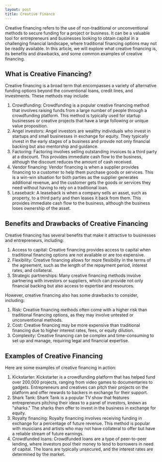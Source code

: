 ```yaml
---
layout: post
title: Creative Finance
---
```

Creative financing refers to the use of non-traditional or unconventional methods to secure funding for a project or business. It can be a valuable tool for entrepreneurs and businesses looking to obtain capital in a challenging financial landscape, where traditional financing options may not be readily available. In this article, we will explore what creative financing is, its benefits and drawbacks, and some common examples of creative financing.

## What is Creative Financing?

Creative financing is a broad term that encompasses a variety of alternative funding options beyond the conventional loans, credit lines, and investments. These methods may include:

<ol>
<li>Crowdfunding: Crowdfunding is a popular creative financing method that involves raising funds from a large number of people through a crowdfunding platform. This method is typically used for startup businesses or creative projects that have a large following or unique value proposition.</li>

<li>Angel investors: Angel investors are wealthy individuals who invest in startups and small businesses in exchange for equity. They typically invest in the early stages of a business and provide not only financial backing but also mentorship and guidance.</li>

<li>Factoring: Factoring involves selling outstanding invoices to a third party at a discount. This provides immediate cash flow to the business, although the discount reduces the amount of cash received.</li>

<li>Vendor financing: Vendor financing is when a supplier provides financing to a customer to help them purchase goods or services. This is a win-win situation for both parties as the supplier generates additional revenue, and the customer gets the goods or services they need without having to rely on a traditional loan.</li>

<li>Leaseback: A leaseback is when a company sells an asset, such as property, to a third party and then leases it back from them. This provides immediate cash flow to the business, although the business loses ownership of the asset.</li>
</ol>

## Benefits and Drawbacks of Creative Financing

Creative financing has several benefits that make it attractive to businesses and entrepreneurs, including:
<ol>
<li>Access to capital: Creative financing provides access to capital when traditional financing options are not available or are too expensive.</li>

<li>Flexibility: Creative financing allows for more flexibility in the terms of the agreement, such as the length of the repayment period, interest rates, and collateral.</li>

<li>Strategic partnerships: Many creative financing methods involve partnering with investors or suppliers, which can provide not only financial backing but also access to expertise and resources.</li>
</ol>

However, creative financing also has some drawbacks to consider, including:

<ol>
<li>Risk: Creative financing methods often come with a higher risk than traditional financing options, as they may involve untested or unconventional methods.</li>

<li>Cost: Creative financing may be more expensive than traditional financing due to higher interest rates, fees, or equity dilution.</li>

<li>Complexity: Creative financing can be complex and time-consuming to set up and manage, requiring legal and financial expertise.</li>
</ol>

## Examples of Creative Financing

Here are some examples of creative financing in action:

<ol>
<li>Kickstarter: Kickstarter is a crowdfunding platform that has helped fund over 200,000 projects, ranging from video games to documentaries to gadgets. Entrepreneurs and creatives can pitch their projects on the platform and offer rewards to backers in exchange for their support.</li>

<li>Shark Tank: Shark Tank is a popular TV show that features entrepreneurs pitching their ideas to a panel of investors, known as "sharks." The sharks then offer to invest in the business in exchange for equity.</li>

<li>Royalty financing: Royalty financing involves receiving funding in exchange for a percentage of future revenue. This method is popular with musicians and artists who may not have collateral to offer but have a reliable stream of future earnings.</li>

<li>Crowdfunded loans: Crowdfunded loans are a type of peer-to-peer lending, where investors pool their money to lend to borrowers in need of capital. The loans are typically unsecured, and the interest rates are determined by the market.</li>
</ol>